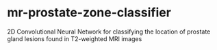 # mr-prostate-zone-classifier
2D Convolutional Neural Network for classifying the location of prostate gland lesions found in T2-weighted MRI images
